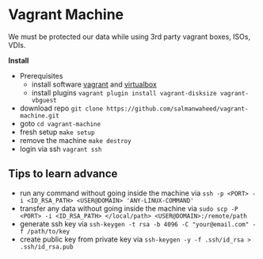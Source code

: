# Vagrant Machine

We must be protected our data while using 3rd party vagrant boxes, ISOs, VDIs.

**Install**

* Prerequisites
  * install software [vagrant](https://www.vagrantup.com/downloads.html) and [virtualbox](https://www.virtualbox.org/wiki/Downloads)
  * install plugins `vagrant plugin install vagrant-disksize vagrant-vbguest`
* download repo `git clone https://github.com/salmanwaheed/vagrant-machine.git`
* goto `cd vagrant-machine`
* fresh setup `make setup`
* remove the machine `make destroy`
* login via ssh `vagrant ssh`

## Tips to learn advance
* run any command without going inside the machine via `ssh -p <PORT> -i <ID_RSA_PATH> <USER@DOMAIN> 'ANY-LINUX-COMMAND'`
* transfer any data without going inside the machine via `sudo scp -P <PORT> -i <ID_RSA_PATH> </local/path> <USER@DOMAIN>:/remote/path`
* generate ssh key via `ssh-keygen -t rsa -b 4096 -C "your@email.com" -f /path/to/key`
* create public key from private key via `ssh-keygen -y -f .ssh/id_rsa > .ssh/id_rsa.pub`
